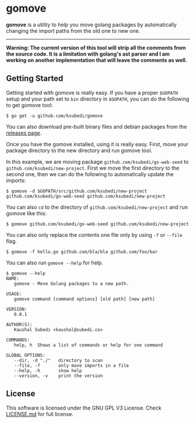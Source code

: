 gomove
===================


**gomove** is a utility to help you move golang packages by automatically changing the import paths from the old one to new one.

----------

**Warning: The current version of this tool will strip all the comments from the source code. It is a limitation with golang's ast parser and I am working on another implementation that will leave the comments as well.**


Getting Started
-------------

Getting started with gomove is really easy. If you have a proper `$GOPATH` setup and your path set to `bin` directory in `$GOPATH`, you can do the following to get gomove tool:

    $ go get -u github.com/ksubedi/gomove

You can also download pre-built binary files and debian packages from the [releases page](https://github.com/KSubedi/gomove/releases).

Once you have the gomove installed, using it is really easy. First, move your package directory to the new directory and run gomove tool.

In this example, we are moving package `github.com/ksubedi/go-web-seed` to `github.com/ksubedi/new-project`. First we move the first directory to the second one, then we can do the following to automatically update the imports:

	$ gomove -d $GOPATH/src/github.com/ksubedi/new-project github.com/ksubedi/go-web-seed github.com/ksubedi/new-project
	
You can also `cd` to the directory of `github.com/ksubedi/new-project` and run gomove like this:

	$ gomove github.com/ksubedi/go-web-seed github.com/ksubedi/new-project
	
You can also only replace the contents one file only by using `-f` or `--file` flag.

	$ gomove -f hello.go github.com/bla/bla github.com/foo/bar

You can also run `gomove --help` for help.
	
	$ gomove --help
	NAME:
	   gomove - Move Golang packages to a new path.
	
	USAGE:
	   gomove command [command options] [old path] [new path]
	   
	VERSION:
	   0.0.1
	   
	AUTHOR(S):
	   Kaushal Subedi <kaushal@subedi.co> 
	   
	COMMANDS:
	   help, h	Shows a list of commands or help for one command
	   
	GLOBAL OPTIONS:
	   --dir, -d "./"	directory to scan
	   --file, -f 		only move imports in a file
	   --help, -h		show help
	   --version, -v	print the version

License
-------------

This software is licensed under the GNU GPL V3 License. Check [LICENSE.md](LICENSE.md) for full license.